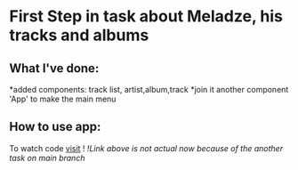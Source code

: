 # First Step in task about Meladze, his tracks and albums
## What I've done:
*added components: track list, artist,album,track
*join it another component 'App' to make the main menu

## How to use app:
To watch code [visit](https://dashagoryacheva.github.io/task-with-webpack/) !
*!Link above is not actual now because of the another task on main branch*

